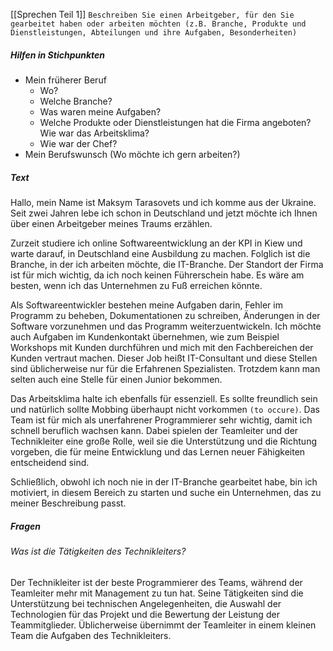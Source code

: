 [[Sprechen Teil 1]]
`Beschreiben Sie einen Arbeitgeber, für den Sie gearbeitet haben oder arbeiten möchten (z.B. Branche, Produkte und Dienstleistungen, Abteilungen und ihre Aufgaben, Besonderheiten)`
##### Hilfen in Stichpunkten
- Mein früherer Beruf
	- Wo? 
	- Welche Branche? 
	- Was waren meine Aufgaben? 
	- Welche Produkte oder Dienstleistungen hat die Firma angeboten? Wie war das Arbeitsklima?
	- Wie war der Chef?
- Mein Berufswunsch (Wo möchte ich gern arbeiten?)
##### Text
Hallo, mein Name ist Maksym Tarasovets und ich komme aus der Ukraine. Seit zwei Jahren lebe ich schon in Deutschland und jetzt möchte ich Ihnen über einen Arbeitgeber meines Traums erzählen.

Zurzeit studiere ich online Softwareentwicklung an der KPI in Kiew und warte darauf, in Deutschland eine Ausbildung zu machen. Folglich ist die Branche, in der ich arbeiten möchte, die IT-Branche. Der Standort der Firma ist für mich wichtig, da ich noch keinen Führerschein habe. Es wäre am besten, wenn ich das Unternehmen zu Fuß erreichen könnte.

Als Softwareentwickler bestehen meine Aufgaben darin, Fehler im Programm zu beheben, Dokumentationen zu schreiben, Änderungen in der Software vorzunehmen und das Programm weiterzuentwickeln. Ich möchte auch Aufgaben im Kundenkontakt übernehmen, wie zum Beispiel Workshops mit Kunden durchführen und mich mit den Fachbereichen der Kunden vertraut machen. Dieser Job heißt IT-Consultant und diese Stellen sind üblicherweise nur für die Erfahrenen Spezialisten. Trotzdem kann man selten auch eine Stelle für einen Junior bekommen.

Das Arbeitsklima halte ich ebenfalls für essenziell. Es sollte freundlich sein und natürlich sollte Mobbing überhaupt nicht vorkommen `(to occure)`. Das Team ist für mich als unerfahrener Programmierer sehr wichtig, damit ich schnell beruflich wachsen kann. Dabei spielen der Teamleiter und der Technikleiter eine große Rolle, weil sie die Unterstützung und die Richtung vorgeben, die für meine Entwicklung und das Lernen neuer Fähigkeiten entscheidend sind.

Schließlich, obwohl ich noch nie in der IT-Branche gearbeitet habe, bin ich motiviert, in diesem Bereich zu starten und suche ein Unternehmen, das zu meiner Beschreibung passt.
##### Fragen
###### Was ist die Tätigkeiten des Technikleiters?
Der Technikleiter ist der beste Programmierer des Teams, während der Teamleiter mehr mit Management zu tun hat. Seine Tätigkeiten sind die Unterstützung bei technischen Angelegenheiten, die Auswahl der Technologien für das Projekt und die Bewertung der Leistung der Teammitglieder. Üblicherweise übernimmt der Teamleiter in einem kleinen Team die Aufgaben des Technikleiters.